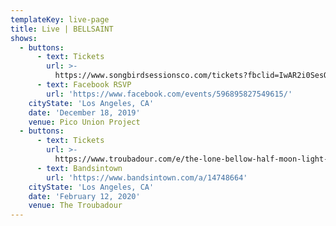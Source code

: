 ```yaml
---
templateKey: live-page
title: Live | BELLSAINT
shows:
  - buttons:
      - text: Tickets
        url: >-
          https://www.songbirdsessionsco.com/tickets?fbclid=IwAR2i0SesQKqTVwUgZTn8fy8emh0f0keXuk9NsWgA0ZYcAw8EV9EoWQWJ1pw
      - text: Facebook RSVP
        url: 'https://www.facebook.com/events/596895827549615/'
    cityState: 'Los Angeles, CA'
    date: 'December 18, 2019'
    venue: Pico Union Project
  - buttons:
      - text: Tickets
        url: >-
          https://www.troubadour.com/e/the-lone-bellow-half-moon-light-tour-83269223489/
      - text: Bandsintown
        url: 'https://www.bandsintown.com/a/14748664'
    cityState: 'Los Angeles, CA'
    date: 'February 12, 2020'
    venue: The Troubadour
---
```


